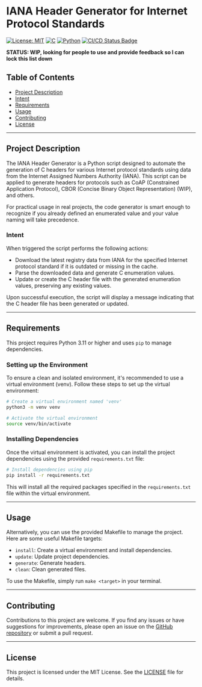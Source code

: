 # IANA Header Generator for Internet Protocol Standards

[![License: MIT](https://img.shields.io/badge/License-MIT-yellow.svg)](https://opensource.org/licenses/MIT)
[![C](https://img.shields.io/badge/Language-C-blue.svg)](https://en.wikipedia.org/wiki/C_(programming_language))
[![Python](https://img.shields.io/badge/Python-3776AB?logo=python&logoColor=fff)](https://en.wikipedia.org/wiki/Python_(programming_language))
[![CI/CD Status Badge](https://github.com/mofosyne/iana-headers/actions/workflows/python-test.yml/badge.svg)](https://github.com/mofosyne/iana-headers/actions)

**STATUS: WIP, looking for people to use and provide feedback so I can lock this list down**

## Table of Contents
- [Project Description](#project-description)
- [Intent](#intent)
- [Requirements](#requirements)
- [Usage](#usage)
- [Contributing](#contributing)
- [License](#license)

---

## Project Description

The IANA Header Generator is a Python script designed to automate the generation of C headers for various Internet protocol standards using data from the Internet Assigned Numbers Authority (IANA). This script can be applied to generate headers for protocols such as CoAP (Constrained Application Protocol), CBOR (Concise Binary Object Representation) (WIP), and others.

For practical usage in real projects, the code generator is smart enough to recognize if you already defined an enumerated value and your value naming will take precedence.

### Intent

When triggered the script performs the following actions:

- Download the latest registry data from IANA for the specified Internet protocol standard if it is outdated or missing in the cache.
- Parse the downloaded data and generate C enumeration values.
- Update or create the C header file with the generated enumeration values, preserving any existing values.

Upon successful execution, the script will display a message indicating that the C header file has been generated or updated.

---

## Requirements

This project requires Python 3.11 or higher and uses `pip` to manage dependencies.

### Setting up the Environment

To ensure a clean and isolated environment, it's recommended to use a virtual environment (venv). Follow these steps to set up the virtual environment:

```bash
# Create a virtual environment named 'venv'
python3 -m venv venv

# Activate the virtual environment
source venv/bin/activate
```

### Installing Dependencies

Once the virtual environment is activated, you can install the project dependencies using the provided `requirements.txt` file:

```bash
# Install dependencies using pip
pip install -r requirements.txt
```

This will install all the required packages specified in the `requirements.txt` file within the virtual environment.

---

## Usage

Alternatively, you can use the provided Makefile to manage the project. Here are some useful Makefile targets:

- `install`: Create a virtual environment and install dependencies.
- `update`: Update project dependencies.
- `generate`: Generate headers.
- `clean`: Clean generated files.

To use the Makefile, simply run `make <target>` in your terminal.

---

## Contributing

Contributions to this project are welcome. If you find any issues or have suggestions for improvements, please open an issue on the [GitHub repository](https://github.com/mofosyne/iana-headers/issues) or submit a pull request.

<!-- Before contributing, please review the [Contributing Guidelines](CONTRIBUTING.md) for this project. -->

---

## License

This project is licensed under the MIT License. See the [LICENSE](LICENSE) file for details.
